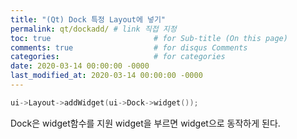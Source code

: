 ```yaml
---
title: "(Qt) Dock 특정 Layout에 넣기"
permalink: qt/dockadd/ # link 직접 지정
toc: true                       # for Sub-title (On this page)
comments: true                  # for disqus Comments
categories:                     # for categories
date: 2020-03-14 00:00:00 -0000
last_modified_at: 2020-03-14 00:00:00 -0000
---
```


```cpp
ui->Layout->addWidget(ui->Dock->widget());
```

Dock은 widget함수를 지원 widget을 부르면 widget으로 동작하게 된다.